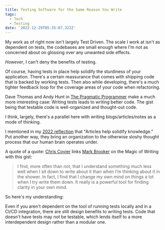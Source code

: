 ```yaml
---
title: Testing Software for the Same Reason You Write
tags:
  - Tech
  - Testing
date: '2022-12-29T05:35:07.322Z'
---
```


My work as of right now isn't largely Test Driven. The scale I work at isn't as dependent on tests, the codebases are small enough where I'm not as concerned about on glossing over any unwanted side effects.

_However_, I can't deny the benefits of testing.

Of course, having tests in place help solidify the sturdiness of your application. There's a certain reassurance that comes with shipping code that is backed by working tests. Then also while developing, there's a much tighter feedback loop for the coverage areas of your code when refactoring.

Dave Thomas and Andy Hunt in [The Pragmatic Programmer](/pragmaticprogramer) make a much more interesting case: Writing tests leads to writing better code. The gist being that testable code is well-organized and thought-out code.

I think, largely, there's a parallel here with writing blogs/articles/notes as a mode of thinking.

I mentioned in my [2022 reflection](/2022) that "Articles help solidify knowledge." Put another way, they bring an organization to the otherwise sloshy thought process that our human brain operates under.

A quote of a quote: [Chris Coyier](https://chriscoyier.net/2022/12/13/writing-is-the-ticket-to-a-clear-understanding/) links [Mark Brooker](https://brooker.co.za/blog/2022/11/08/writing.html#foot1) on the Magic of Writing with this gist:

> I find, more often than not, that I understand something much less well when I sit down to write about it than when I’m thinking about it in the shower. In fact, I find that I change my own mind on things a lot when I try write them down. It really is a powerful tool for finding clarity in your own mind.

So here's my understanding:

Even if you aren't dependent on the tool of running tests locally and in a CI/CD integration, there are still design benefits to writing tests. Code that doesn't have tests may not be testable, which lends itself to a more interdependent design rather than a modular one.

